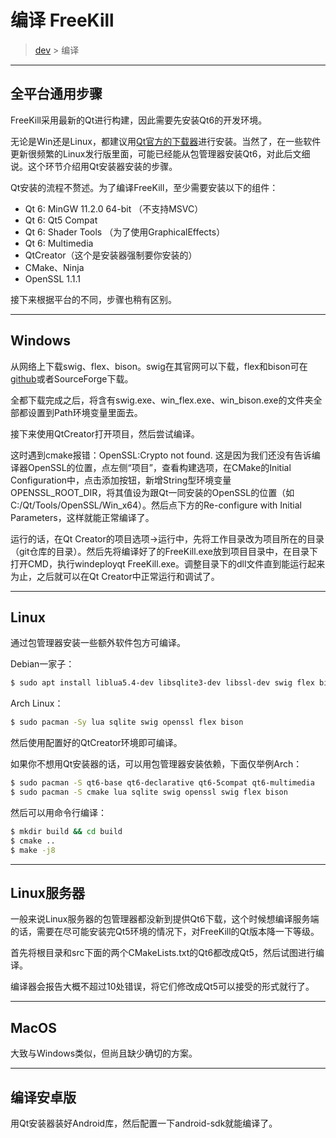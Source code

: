 # 编译 FreeKill

> [dev](./index.md) > 编译

___

## 全平台通用步骤

FreeKill采用最新的Qt进行构建，因此需要先安装Qt6的开发环境。

无论是Win还是Linux，都建议用[Qt官方的下载器](https://download.qt.io/official_releases/online_installers/)进行安装。当然了，在一些软件更新很频繁的Linux发行版里面，可能已经能从包管理器安装Qt6，对此后文细说。这个环节介绍用Qt安装器安装的步骤。

Qt安装的流程不赘述。为了编译FreeKill，至少需要安装以下的组件：
- Qt 6: MinGW 11.2.0 64-bit （不支持MSVC）
- Qt 6: Qt5 Compat
- Qt 6: Shader Tools （为了使用GraphicalEffects）
- Qt 6: Multimedia
- QtCreator（这个是安装器强制要你安装的）
- CMake、Ninja
- OpenSSL 1.1.1

接下来根据平台的不同，步骤也稍有区别。

___

## Windows

从网络上下载swig、flex、bison。swig在其官网可以下载，flex和bison可在[github](https://github.com/lexxmark/winflexbison/releases/)或者SourceForge下载。

全都下载完成之后，将含有swig.exe、win_flex.exe、win_bison.exe的文件夹全部都设置到Path环境变量里面去。

接下来使用QtCreator打开项目，然后尝试编译。

这时遇到cmake报错：OpenSSL:Crypto not found. 这是因为我们还没有告诉编译器OpenSSL的位置，点左侧“项目”，查看构建选项，在CMake的Initial Configuration中，点击添加按钮，新增String型环境变量OPENSSL_ROOT_DIR，将其值设为跟Qt一同安装的OpenSSL的位置（如C:/Qt/Tools/OpenSSL/Win_x64）。然后点下方的Re-configure with Initial Parameters，这样就能正常编译了。

运行的话，在Qt Creator的项目选项->运行中，先将工作目录改为项目所在的目录（git仓库的目录）。然后先将编译好了的FreeKill.exe放到项目目录中，在目录下打开CMD，执行windeployqt FreeKill.exe。调整目录下的dll文件直到能运行起来为止，之后就可以在Qt Creator中正常运行和调试了。

___

## Linux

通过包管理器安装一些额外软件包方可编译。

Debian一家子：

```sh
$ sudo apt install liblua5.4-dev libsqlite3-dev libssl-dev swig flex bison
```

Arch Linux：

```sh
$ sudo pacman -Sy lua sqlite swig openssl flex bison
```

然后使用配置好的QtCreator环境即可编译。

如果你不想用Qt安装器的话，可以用包管理器安装依赖，下面仅举例Arch：

```sh
$ sudo pacman -S qt6-base qt6-declarative qt6-5compat qt6-multimedia
$ sudo pacman -S cmake lua sqlite swig openssl swig flex bison
```

然后可以用命令行编译：

```sh
$ mkdir build && cd build
$ cmake ..
$ make -j8
```

___

## Linux服务器

一般来说Linux服务器的包管理器都没新到提供Qt6下载，这个时候想编译服务端的话，需要在尽可能安装完Qt5环境的情况下，对FreeKill的Qt版本降一下等级。

首先将根目录和src下面的两个CMakeLists.txt的Qt6都改成Qt5，然后试图进行编译。

编译器会报告大概不超过10处错误，将它们修改成Qt5可以接受的形式就行了。

___

## MacOS

大致与Windows类似，但尚且缺少确切的方案。

___

## 编译安卓版

用Qt安装器装好Android库，然后配置一下android-sdk就能编译了。
